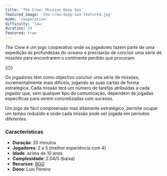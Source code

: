 ```yaml
---
title: 'The Crew: Mission Deep Sea'
featured_image: 'the-crew-deep-sea-featured.jpg'
mode: 'cooperative'
difficulty: 'low'
duration: 20
featured: true
---
```

*The Crew* é um jogo cooperativo onde os jogadores fazem parte de uma expedição às profundezas do oceano e precisarão de concluir uma série de missões para encontrarem o continente perdido que procuram.

<!--more-->

{{<render-featured-image>}}

Os jogadores têm como objectivo concluir uma série de missões, incrementalmente mais difíceis, jogando as suas cartas de forma estratégica. Cada missão terá um número de tarefas atribuídas a cada jogador que, sem qualquer tipo de comunicação, dependem de jogadas específicas para serem concretizadas com sucesso.

Um jogo de fácil compreensão mas altamente estratégico, permite ocupar um tempo reduzido e onde cada missão pode ser jogada em períodos diferentes.

### Características

- **Duração**: 20 minutos
- **Jogadores**: 2 a 5 (melhor experiência com 4)
- **Idade**: acima de 10 anos
- **Complexidade**: 2.04/5 (baixa)
- **Recursos**: [BGG](https://boardgamegeek.com/boardgame/324856/the-crew-mission-deep-sea)
- **Dono**: Luís Pereira
